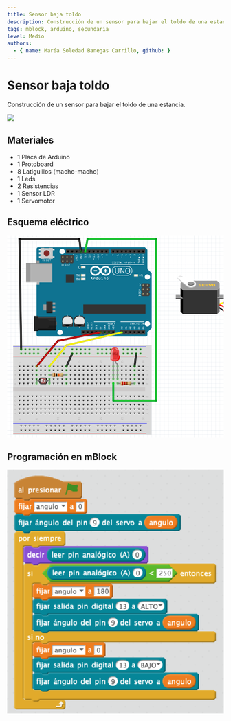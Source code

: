 ```yaml
---
title: Sensor baja toldo
description: Construcción de un sensor para bajar el toldo de una estancia.
tags: mblock, arduino, secundaria
level: Medio
authors:
  - { name: María Soledad Banegas Carrillo, github: }
---
```


# Sensor baja toldo

Construcción de un sensor para bajar el toldo de una estancia.

![](practica.gif)

## Materiales

- 1 Placa de Arduino
- 1 Protoboard
- 8 Latiguillos (macho-macho)
- 1 Leds
- 2 Resistencias
- 1 Sensor LDR
- 1 Servomotor

## Esquema eléctrico

![](fritzing.png)

## Programación en mBlock

![](mblock.png)
